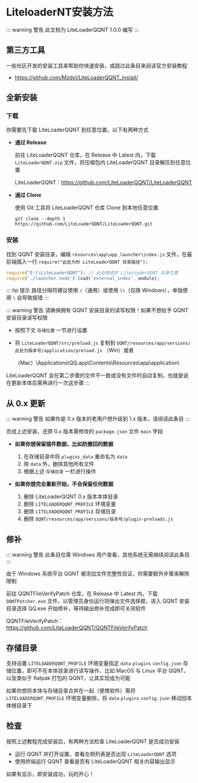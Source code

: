 # LiteloaderNT安装方法

::: warning 警告
此文档为 LiteLoaderQQNT 1.0.0 编写
:::



## 第三方工具

一些社区开发的安装工具来帮助你快速安装，或跳过此条目来阅读官方安装教程

- https://github.com/Mzdyl/LiteLoaderQQNT_Install/



## 全新安装

### 下载

你需要先下载 LiteLoaderQQNT 到任意位置，以下有两种方式

- **通过 Release**

  前往 LiteLoaderQQNT 仓库，在 Release 中 Latest 内，下载 `LiteLoaderQQNT.zip` 文件，将压缩包内 LiteLoaderQQNT 目录解压到任意位置

  LiteLoaderQQNT：https://github.com/LiteLoaderQQNT/LiteLoaderQQNT

- **通过 Clone**

  使用 Git 工具将 LiteLoaderQQNT 仓库 Clone 到本地任意位置

  ``` shell
  git clone --depth 1 https://github.com/LiteLoaderQQNT/LiteLoaderQQNT.git
  ```



### 安装

找到 QQNT 安装目录，编辑 `resources\app\app_launcher\index.js` 文件，在最前端插入一行 `require("此处为你 LiteLoaderQQNT 目录路径");`

``` javascript
require("E:\\LiteLoaderQQNT"); // 此处换成你 LiteLoaderQQNT 目录位置
require('./launcher.node').load('external_index', module);
```

::: tip 提示
路径分隔符建议使用 `/`（通用）或使用 `\\`（仅限 Windows），单独使用 `\` 会导致报错
:::

::: warning 警告
请确保拥有 QQNT 安装目录的读写权限！如果不想给予 QQNT 安装目录读写权限

- 按照下文 `存储位置` 一节进行设置

- 将 `LiteLoaderQQNT/src/preload.js` 复制到 `QQNT/resources/app/versions/此处为版本号/application/preload.js` （Win）或者

  （Mac）\Applications\QQ.app\Contents\Resources\app\application\

LiteLoaderQQNT 会在第二步骤的文件不一致或没有文件时自动复制，也就是说在更新本体后需再进行一次这步骤
:::



## 从 0.x 更新

::: warning 警告
如果你是 0.x 版本的老用户想升级到 1.x 版本，请阅读此条目
:::

完成上述安装，还原 0.x 版本需修改的 `package.json` 文件 `main` 字段

- **如果你想保留插件数据，比如防撤回的数据**

  1. 在存储目录中将 `plugins_data` 重命名为 `data`
  2. 除 `data` 外，删除其他所有文件
  3. 根据上述 `存储目录` 一栏进行操作

- **如果你想完全重新开始，不会保留任何数据**

  1. 删除 LiteLoaderQQNT 0.x 版本本体目录
  2. 删除 `LITELOADERQQNT_PROFILE` 环境变量
  3. 删除 `LITELOADERQQNT_PROFILE` 存储目录
  4. 删除 `QQNT/resources/app/versions/版本号/plugin-preloads.js`



## 修补

::: warning 警告
此条目仅需 Windows 用户查看，其他系统无需继续阅读此条目
:::

由于 Windows 系统平台 QQNT 被添加文件完整性验证，你需要额外步骤来解除限制

前往 QQNTFileVerifyPatch 仓库，在 Release 中 Latest 内，下载 `QQNTPatcher.exe` 文件，以管理员身份运行将弹出文件选择框，进入 QQNT 安装目录选择 QQ.exe 开始修补，等待输出修补完成即可关闭软件

QQNTFileVerifyPatch：https://github.com/LiteLoaderQQNT/QQNTFileVerifyPatch



## 存储目录

支持设置 `LITELOADERQQNT_PROFILE` 环境变量指定 `data` `plugins` `config.json` 存储位置，即可不在本体目录进行读写操作，比如 MacOS 与 Linux 平台 QQNT，以及类似于 flatpak 打包的 QQNT，让其实现成为可能

如果你想将本体与存储目录合并在一起（便携软件）需将 `LITELOADERQQNT_PROFILE` 环境变量删除，将 `data` `plugins` `config.json` 移动回本体根目录下



## 检查

按照上述教程完成安装后，有两种方法检查 LiteLoaderQQNT 是否成功安装

- 运行 QQNT 并打开设置，查看左侧列表是否出现 `LiteLoaderQQNT` 选项
- 使用终端运行 QQNT 查看是否有 LiteLoaderQQNT 相关内容输出显示

如果有显示，即安装成功，玩的开心！
